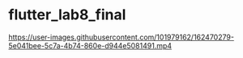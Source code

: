 # flutter_lab8_final



https://user-images.githubusercontent.com/101979162/162470279-5e041bee-5c7a-4b74-860e-d944e5081491.mp4

